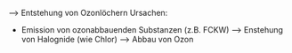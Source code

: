 --> Entstehung von Ozonlöchern 
Ursachen:
- Emission von ozonabbauenden Substanzen (z.B. FCKW)
--> Enstehung von Halognide (wie Chlor) --> Abbau von Ozon 